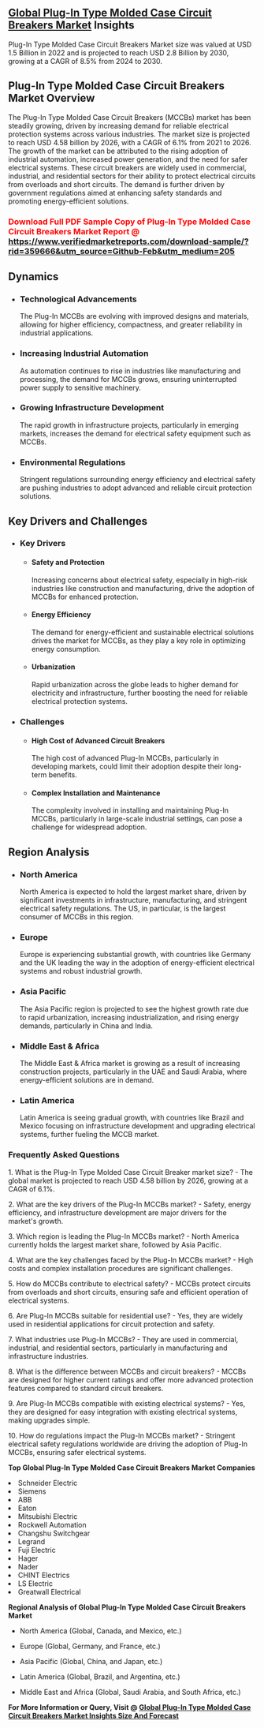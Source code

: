<h2><a href="https://www.verifiedmarketreports.com/download-sample/?rid=359666&amp;utm_source=Github&amp;utm_medium=205" target="_blank">Global Plug-In Type Molded Case Circuit Breakers Market</a> Insights</h2><p>Plug-In Type Molded Case Circuit Breakers Market size was valued at USD 1.5 Billion in 2022 and is projected to reach USD 2.8 Billion by 2030, growing at a CAGR of 8.5% from 2024 to 2030.</p><p> <h2>Plug-In Type Molded Case Circuit Breakers Market Overview</h2> <p>The Plug-In Type Molded Case Circuit Breakers (MCCBs) market has been steadily growing, driven by increasing demand for reliable electrical protection systems across various industries. The market size is projected to reach USD 4.58 billion by 2026, with a CAGR of 6.1% from 2021 to 2026. The growth of the market can be attributed to the rising adoption of industrial automation, increased power generation, and the need for safer electrical systems. These circuit breakers are widely used in commercial, industrial, and residential sectors for their ability to protect electrical circuits from overloads and short circuits. The demand is further driven by government regulations aimed at enhancing safety standards and promoting energy-efficient solutions. <h3><p><span class=""><span style="color: #ff0000;"><strong>Download Full PDF Sample Copy of Plug-In Type Molded Case Circuit Breakers Market Report</strong> @ </span><a href="https://www.verifiedmarketreports.com/download-sample/?rid=359666&amp;utm_source=Github-Feb&amp;utm_medium=205" target="_blank">https://www.verifiedmarketreports.com/download-sample/?rid=359666&amp;utm_source=Github-Feb&amp;utm_medium=205</a></span></p></h3> <h2>Dynamics</h2> <ul> <li><h3>Technological Advancements</h3> The Plug-In MCCBs are evolving with improved designs and materials, allowing for higher efficiency, compactness, and greater reliability in industrial applications.</li> <li><h3>Increasing Industrial Automation</h3> As automation continues to rise in industries like manufacturing and processing, the demand for MCCBs grows, ensuring uninterrupted power supply to sensitive machinery.</li> <li><h3>Growing Infrastructure Development</h3> The rapid growth in infrastructure projects, particularly in emerging markets, increases the demand for electrical safety equipment such as MCCBs.</li> <li><h3>Environmental Regulations</h3> Stringent regulations surrounding energy efficiency and electrical safety are pushing industries to adopt advanced and reliable circuit protection solutions.</li> </ul> <h2>Key Drivers and Challenges</h2> <ul> <li><h3>Key Drivers</h3> <ul> <li><h4>Safety and Protection</h4> Increasing concerns about electrical safety, especially in high-risk industries like construction and manufacturing, drive the adoption of MCCBs for enhanced protection.</li> <li><h4>Energy Efficiency</h4> The demand for energy-efficient and sustainable electrical solutions drives the market for MCCBs, as they play a key role in optimizing energy consumption.</li> <li><h4>Urbanization</h4> Rapid urbanization across the globe leads to higher demand for electricity and infrastructure, further boosting the need for reliable electrical protection systems.</li> </ul> </li> <li><h3>Challenges</h3> <ul> <li><h4>High Cost of Advanced Circuit Breakers</h4> The high cost of advanced Plug-In MCCBs, particularly in developing markets, could limit their adoption despite their long-term benefits.</li> <li><h4>Complex Installation and Maintenance</h4> The complexity involved in installing and maintaining Plug-In MCCBs, particularly in large-scale industrial settings, can pose a challenge for widespread adoption.</li> </ul> </li> </ul> <h2>Region Analysis</h2> <ul> <li><h3>North America</h3> North America is expected to hold the largest market share, driven by significant investments in infrastructure, manufacturing, and stringent electrical safety regulations. The US, in particular, is the largest consumer of MCCBs in this region.</li> <li><h3>Europe</h3> Europe is experiencing substantial growth, with countries like Germany and the UK leading the way in the adoption of energy-efficient electrical systems and robust industrial growth.</li> <li><h3>Asia Pacific</h3> The Asia Pacific region is projected to see the highest growth rate due to rapid urbanization, increasing industrialization, and rising energy demands, particularly in China and India.</li> <li><h3>Middle East & Africa</h3> The Middle East & Africa market is growing as a result of increasing construction projects, particularly in the UAE and Saudi Arabia, where energy-efficient solutions are in demand.</li> <li><h3>Latin America</h3> Latin America is seeing gradual growth, with countries like Brazil and Mexico focusing on infrastructure development and upgrading electrical systems, further fueling the MCCB market.</li> </ul> <h3>Frequently Asked Questions</h3> <p>1. What is the Plug-In Type Molded Case Circuit Breaker market size? - The global market is projected to reach USD 4.58 billion by 2026, growing at a CAGR of 6.1%.</p> <p>2. What are the key drivers of the Plug-In MCCBs market? - Safety, energy efficiency, and infrastructure development are major drivers for the market's growth.</p> <p>3. Which region is leading the Plug-In MCCBs market? - North America currently holds the largest market share, followed by Asia Pacific.</p> <p>4. What are the key challenges faced by the Plug-In MCCBs market? - High costs and complex installation procedures are significant challenges.</p> <p>5. How do MCCBs contribute to electrical safety? - MCCBs protect circuits from overloads and short circuits, ensuring safe and efficient operation of electrical systems.</p> <p>6. Are Plug-In MCCBs suitable for residential use? - Yes, they are widely used in residential applications for circuit protection and safety.</p> <p>7. What industries use Plug-In MCCBs? - They are used in commercial, industrial, and residential sectors, particularly in manufacturing and infrastructure industries.</p> <p>8. What is the difference between MCCBs and circuit breakers? - MCCBs are designed for higher current ratings and offer more advanced protection features compared to standard circuit breakers.</p> <p>9. Are Plug-In MCCBs compatible with existing electrical systems? - Yes, they are designed for easy integration with existing electrical systems, making upgrades simple.</p> <p>10. How do regulations impact the Plug-In MCCBs market? - Stringent electrical safety regulations worldwide are driving the adoption of Plug-In MCCBs, ensuring safer electrical systems.</p> </p><p><strong>Top Global Plug-In Type Molded Case Circuit Breakers Market Companies</strong></p><div data-test-id=""><p><li>Schneider Electric</li><li> Siemens</li><li> ABB</li><li> Eaton</li><li> Mitsubishi Electric</li><li> Rockwell Automation</li><li> Changshu Switchgear</li><li> Legrand</li><li> Fuji Electric</li><li> Hager</li><li> Nader</li><li> CHINT Electrics</li><li> LS Electric</li><li> Greatwall Electrical</li></p><div><strong>Regional Analysis of&nbsp;Global Plug-In Type Molded Case Circuit Breakers Market</strong></div><ul><li dir="ltr"><p dir="ltr">North America&nbsp;(Global, Canada, and Mexico, etc.)</p></li><li dir="ltr"><p dir="ltr">Europe (Global, Germany, and France, etc.)</p></li><li dir="ltr"><p dir="ltr">Asia Pacific&nbsp;(Global, China, and Japan, etc.)</p></li><li dir="ltr"><p dir="ltr">Latin America&nbsp;(Global, Brazil, and Argentina, etc.)</p></li><li dir="ltr">Middle East and Africa&nbsp;(Global, Saudi Arabia, and South Africa, etc.)</li></ul><p><strong>For More Information or Query, Visit @&nbsp;</strong><strong><a href="https://www.verifiedmarketreports.com/product/plug-in-type-molded-case-circuit-breakers-market/?utm_source=Github&amp;utm_medium=205" target="_blank">Global Plug-In Type Molded Case Circuit Breakers Market Insights Size And Forecast</a></strong></p></div>
